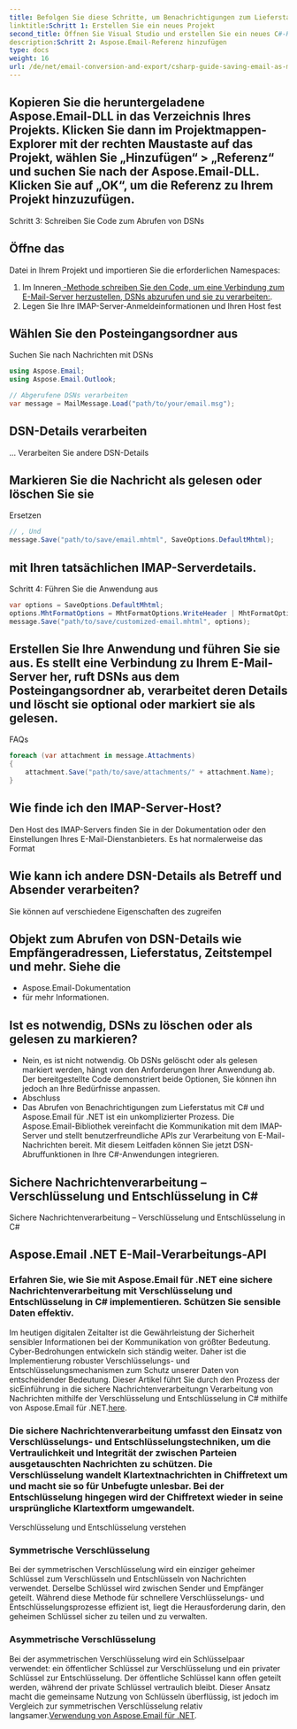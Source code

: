 ```yaml
---
title: Befolgen Sie diese Schritte, um Benachrichtigungen zum Lieferstatus mit Aspose.Email für .NET abzurufen:
linktitle:Schritt 1: Erstellen Sie ein neues Projekt
second_title: Öffnen Sie Visual Studio und erstellen Sie ein neues C#-Konsolenanwendungsprojekt.
description:Schritt 2: Aspose.Email-Referenz hinzufügen
type: docs
weight: 16
url: /de/net/email-conversion-and-export/csharp-guide-saving-email-as-mhtml-file/
---
```


## Kopieren Sie die heruntergeladene Aspose.Email-DLL in das Verzeichnis Ihres Projekts. Klicken Sie dann im Projektmappen-Explorer mit der rechten Maustaste auf das Projekt, wählen Sie „Hinzufügen“ > „Referenz“ und suchen Sie nach der Aspose.Email-DLL. Klicken Sie auf „OK“, um die Referenz zu Ihrem Projekt hinzuzufügen.

Schritt 3: Schreiben Sie Code zum Abrufen von DSNs

##  Öffne das

 Datei in Ihrem Projekt und importieren Sie die erforderlichen Namespaces:

1.  Im Inneren[ -Methode schreiben Sie den Code, um eine Verbindung zum E-Mail-Server herzustellen, DSNs abzurufen und sie zu verarbeiten:](https://releases.aspose.com/email/net).
2.  Legen Sie Ihre IMAP-Server-Anmeldeinformationen und Ihren Host fest

##  Wählen Sie den Posteingangsordner aus

 Suchen Sie nach Nachrichten mit DSNs

```csharp
using Aspose.Email;
using Aspose.Email.Outlook;

// Abgerufene DSNs verarbeiten
var message = MailMessage.Load("path/to/your/email.msg");
```

##  DSN-Details verarbeiten

 ... Verarbeiten Sie andere DSN-Details

##  Markieren Sie die Nachricht als gelesen oder löschen Sie sie

 Ersetzen

```csharp
// , Und
message.Save("path/to/save/email.mhtml", SaveOptions.DefaultMhtml);
```

##  mit Ihren tatsächlichen IMAP-Serverdetails.

Schritt 4: Führen Sie die Anwendung aus

```csharp
var options = SaveOptions.DefaultMhtml;
options.MhtFormatOptions = MhtFormatOptions.WriteHeader | MhtFormatOptions.HideExtraPrintHeader;
message.Save("path/to/save/customized-email.mhtml", options);
```

## Erstellen Sie Ihre Anwendung und führen Sie sie aus. Es stellt eine Verbindung zu Ihrem E-Mail-Server her, ruft DSNs aus dem Posteingangsordner ab, verarbeitet deren Details und löscht sie optional oder markiert sie als gelesen.

FAQs

```csharp
foreach (var attachment in message.Attachments)
{
    attachment.Save("path/to/save/attachments/" + attachment.Name);
}
```

## Wie finde ich den IMAP-Server-Host?

 Den Host des IMAP-Servers finden Sie in der Dokumentation oder den Einstellungen Ihres E-Mail-Dienstanbieters. Es hat normalerweise das Format

## Wie kann ich andere DSN-Details als Betreff und Absender verarbeiten?

 Sie können auf verschiedene Eigenschaften des zugreifen

##  Objekt zum Abrufen von DSN-Details wie Empfängeradressen, Lieferstatus, Zeitstempel und mehr. Siehe die

- Aspose.Email-Dokumentation
-  für mehr Informationen.

## Ist es notwendig, DSNs zu löschen oder als gelesen zu markieren?

- Nein, es ist nicht notwendig. Ob DSNs gelöscht oder als gelesen markiert werden, hängt von den Anforderungen Ihrer Anwendung ab. Der bereitgestellte Code demonstriert beide Optionen, Sie können ihn jedoch an Ihre Bedürfnisse anpassen.
- Abschluss
- Das Abrufen von Benachrichtigungen zum Lieferstatus mit C# und Aspose.Email für .NET ist ein unkomplizierter Prozess. Die Aspose.Email-Bibliothek vereinfacht die Kommunikation mit dem IMAP-Server und stellt benutzerfreundliche APIs zur Verarbeitung von E-Mail-Nachrichten bereit. Mit diesem Leitfaden können Sie jetzt DSN-Abruffunktionen in Ihre C#-Anwendungen integrieren.

##  Sichere Nachrichtenverarbeitung – Verschlüsselung und Entschlüsselung in C#

 Sichere Nachrichtenverarbeitung – Verschlüsselung und Entschlüsselung in C#

##  Aspose.Email .NET E-Mail-Verarbeitungs-API

###  Erfahren Sie, wie Sie mit Aspose.Email für .NET eine sichere Nachrichtenverarbeitung mit Verschlüsselung und Entschlüsselung in C# implementieren. Schützen Sie sensible Daten effektiv.

Im heutigen digitalen Zeitalter ist die Gewährleistung der Sicherheit sensibler Informationen bei der Kommunikation von größter Bedeutung. Cyber-Bedrohungen entwickeln sich ständig weiter. Daher ist die Implementierung robuster Verschlüsselungs- und Entschlüsselungsmechanismen zum Schutz unserer Daten von entscheidender Bedeutung. Dieser Artikel führt Sie durch den Prozess der sicEinführung in die sichere Nachrichtenverarbeitungn Verarbeitung von Nachrichten mithilfe der Verschlüsselung und Entschlüsselung in C# mithilfe von Aspose.Email für .NET.[here](https://releases.aspose.com/email/net).

### Die sichere Nachrichtenverarbeitung umfasst den Einsatz von Verschlüsselungs- und Entschlüsselungstechniken, um die Vertraulichkeit und Integrität der zwischen Parteien ausgetauschten Nachrichten zu schützen. Die Verschlüsselung wandelt Klartextnachrichten in Chiffretext um und macht sie so für Unbefugte unlesbar. Bei der Entschlüsselung hingegen wird der Chiffretext wieder in seine ursprüngliche Klartextform umgewandelt.

Verschlüsselung und Entschlüsselung verstehen

### Symmetrische Verschlüsselung

Bei der symmetrischen Verschlüsselung wird ein einziger geheimer Schlüssel zum Verschlüsseln und Entschlüsseln von Nachrichten verwendet. Derselbe Schlüssel wird zwischen Sender und Empfänger geteilt. Während diese Methode für schnellere Verschlüsselungs- und Entschlüsselungsprozesse effizient ist, liegt die Herausforderung darin, den geheimen Schlüssel sicher zu teilen und zu verwalten.

### Asymmetrische Verschlüsselung

Bei der asymmetrischen Verschlüsselung wird ein Schlüsselpaar verwendet: ein öffentlicher Schlüssel zur Verschlüsselung und ein privater Schlüssel zur Entschlüsselung. Der öffentliche Schlüssel kann offen geteilt werden, während der private Schlüssel vertraulich bleibt. Dieser Ansatz macht die gemeinsame Nutzung von Schlüsseln überflüssig, ist jedoch im Vergleich zur symmetrischen Verschlüsselung relativ langsamer.[Verwendung von Aspose.Email für .NET](https://www.aspose.com/purchase/default.aspx).